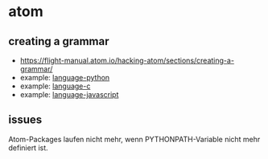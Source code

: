 # atom

## creating a grammar

- https://flight-manual.atom.io/hacking-atom/sections/creating-a-grammar/
- example: [language-python](https://github.com/atom/language-python/blob/master/grammars/python.cson)
- example: [language-c](https://github.com/atom/language-c)
- example: [language-javascript](https://github.com/atom/language-javascript/blob/master/spec/javascript-spec.coffee)


## issues
Atom-Packages laufen nicht mehr, wenn PYTHONPATH-Variable nicht mehr definiert ist.

